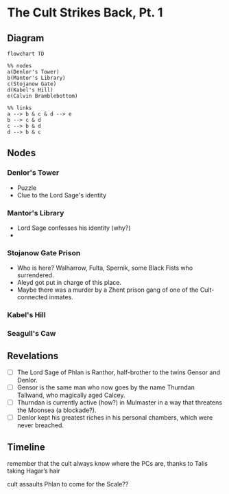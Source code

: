 # The Cult Strikes Back, Pt. 1
## Diagram
```mermaid
flowchart TD

%% nodes
a(Denlor's Tower)
b(Mantor's Library)
c(Stojanow Gate)
d(Kabel's Hill)
e(Calvin Bramblebottom)

%% links
a --> b & c & d --> e
b --> c & d
c --> b & d
d --> b & c
```

## Nodes
### Denlor's Tower
- Puzzle
- Clue to the Lord Sage's identity
### Mantor's Library
- Lord Sage confesses his identity (why?)
- 
### Stojanow Gate Prison
- Who is here? Walharrow, Fulta, Spernik, some Black Fists who surrendered.
- Aleyd got put in charge of this place.
- Maybe there was a murder by a Zhent prison gang of one of the Cult-connected inmates.
### Kabel's Hill
### Seagull's Caw

## Revelations
- [ ] The Lord Sage of Phlan is Ranthor, half-brother to the twins Gensor and Denlor.
- [ ] Gensor is the same man who now goes by the name Thurndan Tallwand, who magically aged Calcey.
- [ ] Thurndan is currently active (how?) in Mulmaster in a way that threatens the Moonsea (a blockade?).
- [ ] Denlor kept his greatest riches in his personal chambers, which were never breached. 

## Timeline

remember that the cult always know where the PCs are, thanks to Talis taking Hagar’s hair

cult assaults Phlan to come for the Scale??
